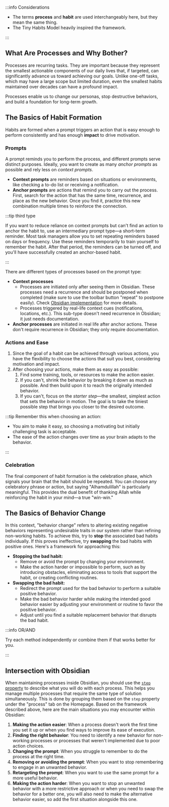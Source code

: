 :::info Considerations

* The terms **process** and **habit** are used interchangeably here, but they mean the same thing.
* The Tiny Habits Model heavily inspired the framework.

:::

## What Are Processes and Why Bother?

Processes are recurring tasks. They are important because they represent the smallest actionable components of our daily lives that, if targeted, can significantly advance us toward achieving our goals. Unlike one-off tasks, which may have a large scope but limited duration, even the smallest habits maintained over decades can have a profound impact.

Processes enable us to change our personas, stop destructive behaviors, and build a foundation for long-term growth.

## The Basics of Habit Formation

Habits are formed when a prompt triggers an action that is easy enough to perform consistently and has enough **impact** to drive motivation.

### Prompts

A prompt reminds you to perform the process, and different prompts serve distinct purposes. Ideally, you want to create as many _anchor prompts_ as possible and rely less on _context prompts_.

* **Context prompts** are reminders based on situations or environments, like checking a to-do list or receiving a notification.
* **Anchor prompts** are actions that remind you to carry out the process. First, search for the action that has the same time, recurrence, and place as the new behavior. Once you find it, practice this new combination multiple times to reinforce the connection.

:::tip third type

If you want to reduce reliance on context prompts but can't find an action to anchor the habit to, use an intermediary prompt type—a short-term reminder. Most task managers allow you to set repeating reminders based on days or frequency. Use these reminders temporarily to train yourself to remember the habit. After that period, the reminders can be turned off, and you'll have successfully created an anchor-based habit.

:::

There are different types of processes based on the prompt type:

* **Context processes**
    * Processes are initiated only after seeing them in Obsidian. These processes need a recurrence and should be postponed when completed (make sure to use the toolbar button "repeat" to postpone easily). Check [Obsidian implementation](docs/sidebar1/Resources/Obsidian%20implementation.md) for more details.
    * Processes triggered by real-life context cues (notifications, locations, etc.). This sub-type doesn't need recurrence in Obsidian; it just needs documentation.
* **Anchor processes** are initiated in real life after anchor actions. These don't require recurrence in Obsidian; they only require documentation.

### Actions and Ease

1. Since the goal of a habit can be achieved through various actions, you have the flexibility to choose the actions that suit you best, considering motivation and impact.
2. After choosing your actions, make them as easy as possible:
    1. Find some training, tools, or resources to make the action easier.
    2. If you can't, shrink the behavior by breaking it down as much as possible. And then build upon it to reach the originally intended behavior.
    3. If you can't, focus on the _starter step_—the smallest, simplest action that sets the behavior in motion. The goal is to take the tiniest possible step that brings you closer to the desired outcome.

:::tip Remember this when choosing an action:

* You aim to make it easy, so choosing a motivating but initially challenging task is acceptable.
* The ease of the action changes over time as your brain adapts to the behavior.

:::

### Celebration

The final component of habit formation is the celebration phase, which signals your brain that the habit should be repeated. You can choose any celebratory phrase or action, but saying "Alhamdulillah" is particularly meaningful. This provides the dual benefit of thanking Allah while reinforcing the habit in your mind—a true "win-win."

## The Basics of Behavior Change

In this context, "behavior change" refers to altering existing negative behaviors representing undesirable traits in our system rather than refining non-working habits. To achieve this, try to **stop** the associated bad habits individually. If this proves ineffective, try **swapping** the bad habits with positive ones. Here's a framework for approaching this:

* **Stopping the bad habit:**
    * Remove or avoid the prompt by changing your environment.
    * Make the action harder or impossible to perform, such as by introducing obstacles, eliminating access to tools that support the habit, or creating conflicting routines.
* **Swapping the bad habit:**
    * Redirect the prompt used for the bad behavior to perform a suitable positive behavior.
    * Make the bad behavior harder while making the intended good behavior easier by adjusting your environment or routine to favor the positive behavior.
    * Adjust until you find a suitable replacement behavior that disrupts the bad habit.

:::info OR/AND

Try each method independently or combine them if that works better for you.

:::

## Intersection with Obsidian

When maintaining processes inside Obsidian, you should use the [`step` property](docs/sidebar1/Resources/Obsidian%20implementation.md) to describe what you will do with each process. This helps you manage multiple processes that require the same type of solution simultaneously. This is done by grouping them based on the `step` property under the "process" tab on the Homepage. Based on the framework described above, here are the main situations you may encounter within Obsidian:

1. **Making the action easier**: When a process doesn't work the first time you set it up or when you find ways to improve its ease of execution.
2. **Finding the right behavior**: You need to identify a new behavior for non-working processes or processes that weren't implemented due to poor action choices.
3. **Changing the prompt**: When you struggle to remember to do the process at the right time.
4. **Removing or avoiding the prompt**: When you want to stop remembering to engage in an unwanted behavior.
5. **Retargeting the prompt**: When you want to use the same prompt for a more useful behavior.
6. **Making the action harder**: When you want to stop an unwanted behavior with a more restrictive approach or when you need to swap the behavior for a better one, you will also need to make the alternative behavior easier, so add the first situation alongside this one.
